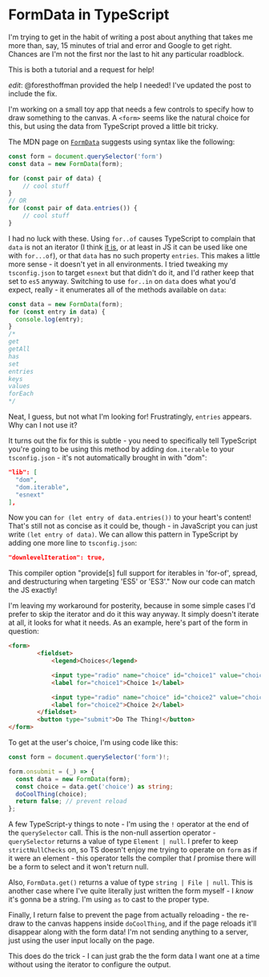 # FormData in TypeScript

I'm trying to get in the habit of writing a post about anything that takes me more than, say, 15 minutes of trial and error and Google to get right.  Chances are I'm not the first nor the last to hit any particular roadblock.

This is both a tutorial and a request for help!

*edit*: @foresthoffman provided the help I needed!  I've updated the post to include the fix.

I'm working on a small toy app that needs a few controls to specify how to draw something to the canvas.  A `<form>` seems like the natural choice for this, but using the data from TypeScript proved a little bit tricky.

The MDN page on [`FormData`](https://developer.mozilla.org/en-US/docs/Web/API/FormData) suggests using syntax like the following:

```javascript
const form = document.querySelector('form')
const data = new FormData(form);

for (const pair of data) {
    // cool stuff
}
// OR
for (const pair of data.entries()) {
    // cool stuff
}
```

I had no luck with these.  Using `for..of` causes TypeScript to complain that `data` is not an iterator (I think [it is](https://developer.mozilla.org/en-US/docs/Web/API/FormData/entries), or at least in JS it can be used like one with `for...of`), or that `data` has no such property `entries`.  This makes a little more sense - it doesn't yet in all environments.  I tried tweaking my `tsconfig.json` to target `esnext` but that didn't do it, and I'd rather keep that set to `es5` anyway.  Switching to use `for..in` on `data` does what you'd expect, really - it enumerates all of the methods available on `data`:

```javascript
const data = new FormData(form);
for (const entry in data) {
  console.log(entry);
}
/*
get
getAll
has
set
entries
keys 
values
forEach
*/
```

Neat, I guess, but not what I'm looking for!  Frustratingly, `entries` appears.  Why can I not use it?

It turns out the fix for this is subtle - you need to specifically tell TypeScript you're going to be using this method by adding `dom.iterable` to your `tsconfig.json` - it's not automatically brought in with "dom":

```json
"lib": [
  "dom",
  "dom.iterable",
  "esnext"
],
```

Now you can `for (let entry of data.entries())` to your heart's content!  That's still not as concise as it could be, though - in JavaScript you can just write `(let entry of data)`.  We can allow this pattern in TypeScript by adding one more line to `tsconfig.json`:

```json
"downlevelIteration": true,    
```

This compiler option "provide[s] full support for iterables in 'for-of', spread, and destructuring when targeting 'ES5' or 'ES3'."  Now our code can match the JS exactly!

I'm leaving my workaround for posterity, because in some simple cases I'd prefer to skip the iterator and do it this way anyway.  It simply doesn't iterate at all, it looks for what it needs.  As an example, here's part of the form in question:

```html
<form>
        <fieldset>
            <legend>Choices</legend>

            <input type="radio" name="choice" id="choice1" value="choice1" checked>
            <label for="choice1">Choice 1</label>

            <input type="radio" name="choice" id="choice2" value="choice2">
            <label for="choice2">Choice 2</label>
        </fieldset>
        <button type="submit">Do The Thing!</button>
</form>
```

To get at the user's choice, I'm using code like this:

```typescript
const form = document.querySelector('form')!;

form.onsubmit = (_) => {
  const data = new FormData(form);
  const choice = data.get('choice') as string;
  doCoolThing(choice);
  return false; // prevent reload
};
```

A few TypeScript-y things to note - I'm using the `!` operator at the end of the `querySelector` call.  This is the non-null assertion operator - `querySelector` returns a value of type `Element | null`.  I prefer to keep `strictNullChecks` on, so TS doesn't enjoy me trying to operate on `form` as if it were an element - this operator tells the compiler that *I* promise there will be a form to select and it won't return null.

Also, `FormData.get()` returns a value of type `string | File | null`.  This is another case where I've quite literally just written the form myself - I *know* it's gonna be a string.  I'm using `as` to cast to the proper type.

Finally, I return false to prevent the page from actually reloading - the re-draw to the canvas happens inside `doCoolThing`, and if the page reloads it'll disappear along with the form data!  I'm not sending anything to a server, just using the user input locally on the page.

This does do the trick - I can just grab the the form data I want one at a time without using the iterator to configure the output.
